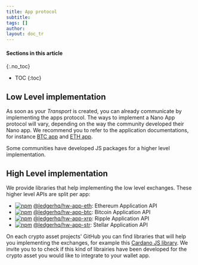 ```yaml
---
title: App protocol
subtitle:
tags: []
author:
layout: doc_tr
---
```


#### Sections in this article
{:.no_toc}
* TOC
{:toc}

## Low Level implementation

As soon as your <i>Transport</i> is created, you can already communicate by implementing the apps protocol.
The ways to implement a Nano App protocol will vary, depending on the way the community developed their Nano app. We recommend you to refer to the application documentations, for instance [BTC app](https://github.com/LedgerHQ/ledger-app-btc/blob/master/doc/btc.asc) and [ETH app](https://github.com/LedgerHQ/ledger-app-eth/blob/master/doc/ethapp.asc).

Some communities have developed JS packages for a higher level implementation.


## High Level implementation

We provide libraries that help implementing the low level exchanges. These higher level APIs are split per app:

- [![npm](https://img.shields.io/npm/v/@ledgerhq/hw-app-eth.svg)](https://www.npmjs.com/package/@ledgerhq/hw-app-eth) [@ledgerhq/hw-app-eth](./packages/hw-app-eth): Ethereum Application API
- [![npm](https://img.shields.io/npm/v/@ledgerhq/hw-app-btc.svg)](https://www.npmjs.com/package/@ledgerhq/hw-app-btc) [@ledgerhq/hw-app-btc](./packages/hw-app-btc): Bitcoin Application API
- [![npm](https://img.shields.io/npm/v/@ledgerhq/hw-app-xrp.svg)](https://www.npmjs.com/package/@ledgerhq/hw-app-xrp) [@ledgerhq/hw-app-xrp](./packages/hw-app-xrp): Ripple Application API
- [![npm](https://img.shields.io/npm/v/@ledgerhq/hw-app-str.svg)](https://www.npmjs.com/package/@ledgerhq/hw-app-str) [@ledgerhq/hw-app-str](./packages/hw-app-str): Stellar Application API

On each crypto asset projects' GitHub you can find libraries that will help you implementing the exchanges, for example this [Cardano JS library](https://github.com/cardano-foundation/ledgerjs-hw-app-cardano).
We invite you to to check if this kind of librairies have been developed for the crypto asset you would like to integrate to your wallet app.
